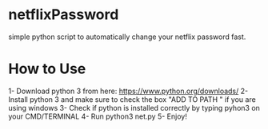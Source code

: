 # netflixPassword
simple python script to automatically change your netflix password fast.
# How to Use
1- Download python 3 from here: https://www.python.org/downloads/
2- Install python 3 and make sure to check the box "ADD TO PATH " if you are using windows
3- Check if python is installed correctly by typing pyhon3 on your CMD/TERMINAL
4- Run python3 net.py
5- Enjoy!
